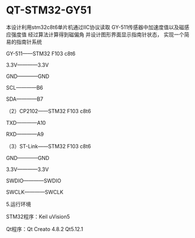 # QT-STM32-GY51
  本设计利用stm32c8t6单片机通过IIC协议读取
  GY-511传感器中加速度值以及磁感应强度值
  经过算法计算得到磁偏角
  并设计图形界面显示指南针状态，
  实现一个简易的指南针系统
  

GY-511——STM32 F103 c8t6

3.3V————3.3V

GND————GND

SCL————B6

SDA————B7

（2）CP2102——STM32 F103 c8t6

TXD————A10

RXD————A9

（3）ST-Link——STM32 F103 c8t6

GND————GND

3.3V————3.3V

SWDIO————SWDIO

SWCLK————SWCLK


5.运行环境

STM32程序：Keil uVision5

Qt程序：Qt Creato 4.8.2 Qt5.12.1
